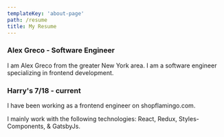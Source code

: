 ```yaml
---
templateKey: 'about-page'
path: /resume
title: My Resume
---
```

### Alex Greco - Software Engineer
I am Alex Greco from the greater New York area. I am a software engineer specializing in frontend development.

### Harry's 7/18 - current
I have been working as a frontend engineer on shopflamingo.com.

I mainly work with the following technologies: React, Redux, Styles-Components, & GatsbyJs.